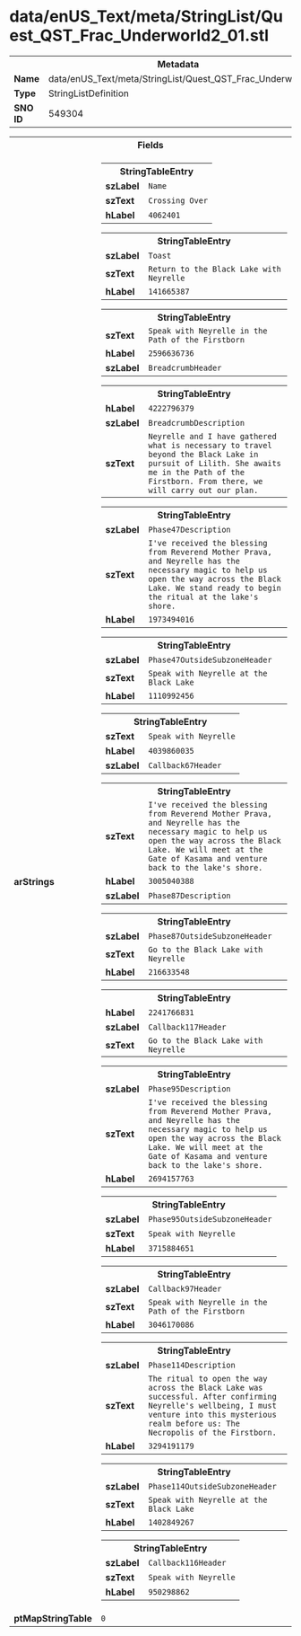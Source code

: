 <h1>data/enUS_Text/meta/StringList/Quest_QST_Frac_Underworld2_01.stl</h1><table><tr><th colspan="100%">Metadata</th></tr><tr><td><b>Name</b></td><td>data/enUS_Text/meta/StringList/Quest_QST_Frac_Underworld2_01.stl</td></tr><tr><td><b>Type</b></td><td>StringListDefinition</td></tr><tr><td><b>SNO ID</b></td><td>549304</td></tr></table>

<table><tr><th colspan="100%">Fields</th></tr><tr><td><b>arStrings</b></td><td><table><tr><th colspan="100%">StringTableEntry</th></tr><tr><td><b>szLabel</b></td><td><code>Name</code></td></tr><tr><td><b>szText</b></td><td><code>Crossing Over</code></td></tr><tr><td><b>hLabel</b></td><td><code>4062401</code></td></tr></table>


<table><tr><th colspan="100%">StringTableEntry</th></tr><tr><td><b>szLabel</b></td><td><code>Toast</code></td></tr><tr><td><b>szText</b></td><td><code>Return to the Black Lake with Neyrelle</code></td></tr><tr><td><b>hLabel</b></td><td><code>141665387</code></td></tr></table>


<table><tr><th colspan="100%">StringTableEntry</th></tr><tr><td><b>szText</b></td><td><code>Speak with Neyrelle in the Path of the Firstborn</code></td></tr><tr><td><b>hLabel</b></td><td><code>2596636736</code></td></tr><tr><td><b>szLabel</b></td><td><code>BreadcrumbHeader</code></td></tr></table>


<table><tr><th colspan="100%">StringTableEntry</th></tr><tr><td><b>hLabel</b></td><td><code>4222796379</code></td></tr><tr><td><b>szLabel</b></td><td><code>BreadcrumbDescription</code></td></tr><tr><td><b>szText</b></td><td><code>Neyrelle and I have gathered what is necessary to travel beyond the Black Lake in pursuit of Lilith. She awaits me in the Path of the Firstborn. From there, we will carry out our plan.</code></td></tr></table>


<table><tr><th colspan="100%">StringTableEntry</th></tr><tr><td><b>szLabel</b></td><td><code>Phase47Description</code></td></tr><tr><td><b>szText</b></td><td><code>I've received the blessing from Reverend Mother Prava, and Neyrelle has the necessary magic to help us open the way across the Black Lake. We stand ready to begin the ritual at the lake's shore.</code></td></tr><tr><td><b>hLabel</b></td><td><code>1973494016</code></td></tr></table>


<table><tr><th colspan="100%">StringTableEntry</th></tr><tr><td><b>szLabel</b></td><td><code>Phase47OutsideSubzoneHeader</code></td></tr><tr><td><b>szText</b></td><td><code>Speak with Neyrelle at the Black Lake</code></td></tr><tr><td><b>hLabel</b></td><td><code>1110992456</code></td></tr></table>


<table><tr><th colspan="100%">StringTableEntry</th></tr><tr><td><b>szText</b></td><td><code>Speak with Neyrelle</code></td></tr><tr><td><b>hLabel</b></td><td><code>4039860035</code></td></tr><tr><td><b>szLabel</b></td><td><code>Callback67Header</code></td></tr></table>


<table><tr><th colspan="100%">StringTableEntry</th></tr><tr><td><b>szText</b></td><td><code>I've received the blessing from Reverend Mother Prava, and Neyrelle has the necessary magic to help us open the way across the Black Lake. We will meet at the Gate of Kasama and venture back to the lake's shore.</code></td></tr><tr><td><b>hLabel</b></td><td><code>3005040388</code></td></tr><tr><td><b>szLabel</b></td><td><code>Phase87Description</code></td></tr></table>


<table><tr><th colspan="100%">StringTableEntry</th></tr><tr><td><b>szLabel</b></td><td><code>Phase87OutsideSubzoneHeader</code></td></tr><tr><td><b>szText</b></td><td><code>Go to the Black Lake with Neyrelle</code></td></tr><tr><td><b>hLabel</b></td><td><code>216633548</code></td></tr></table>


<table><tr><th colspan="100%">StringTableEntry</th></tr><tr><td><b>hLabel</b></td><td><code>2241766831</code></td></tr><tr><td><b>szLabel</b></td><td><code>Callback117Header</code></td></tr><tr><td><b>szText</b></td><td><code>Go to the Black Lake with Neyrelle</code></td></tr></table>


<table><tr><th colspan="100%">StringTableEntry</th></tr><tr><td><b>szLabel</b></td><td><code>Phase95Description</code></td></tr><tr><td><b>szText</b></td><td><code>I've received the blessing from Reverend Mother Prava, and Neyrelle has the necessary magic to help us open the way across the Black Lake. We will meet at the Gate of Kasama and venture back to the lake's shore.</code></td></tr><tr><td><b>hLabel</b></td><td><code>2694157763</code></td></tr></table>


<table><tr><th colspan="100%">StringTableEntry</th></tr><tr><td><b>szLabel</b></td><td><code>Phase95OutsideSubzoneHeader</code></td></tr><tr><td><b>szText</b></td><td><code>Speak with Neyrelle</code></td></tr><tr><td><b>hLabel</b></td><td><code>3715884651</code></td></tr></table>


<table><tr><th colspan="100%">StringTableEntry</th></tr><tr><td><b>szLabel</b></td><td><code>Callback97Header</code></td></tr><tr><td><b>szText</b></td><td><code>Speak with Neyrelle in the Path of the Firstborn</code></td></tr><tr><td><b>hLabel</b></td><td><code>3046170086</code></td></tr></table>


<table><tr><th colspan="100%">StringTableEntry</th></tr><tr><td><b>szLabel</b></td><td><code>Phase114Description</code></td></tr><tr><td><b>szText</b></td><td><code>The ritual to open the way across the Black Lake was successful. After confirming Neyrelle's wellbeing, I must venture into this mysterious realm before us: The Necropolis of the Firstborn.</code></td></tr><tr><td><b>hLabel</b></td><td><code>3294191179</code></td></tr></table>


<table><tr><th colspan="100%">StringTableEntry</th></tr><tr><td><b>szLabel</b></td><td><code>Phase114OutsideSubzoneHeader</code></td></tr><tr><td><b>szText</b></td><td><code>Speak with Neyrelle at the Black Lake</code></td></tr><tr><td><b>hLabel</b></td><td><code>1402849267</code></td></tr></table>


<table><tr><th colspan="100%">StringTableEntry</th></tr><tr><td><b>szLabel</b></td><td><code>Callback116Header</code></td></tr><tr><td><b>szText</b></td><td><code>Speak with Neyrelle</code></td></tr><tr><td><b>hLabel</b></td><td><code>950298862</code></td></tr></table>


</td></tr><tr><td><b>ptMapStringTable</b></td><td><code>0</code></td></tr></table>

